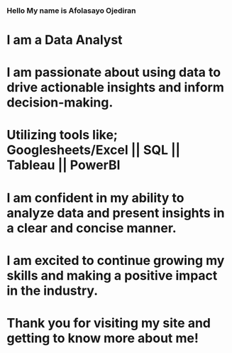 ### Hello My name is Afolasayo Ojediran
# I am a Data Analyst
# I am passionate about using data to drive actionable insights and inform decision-making.
# Utilizing tools like; Googlesheets/Excel || SQL || Tableau || PowerBI
# I am confident in my ability to analyze data and present insights in a clear and concise manner.
# I am excited to continue growing my skills and making a positive impact in the industry.
# Thank you for visiting my site and getting to know more about me!
